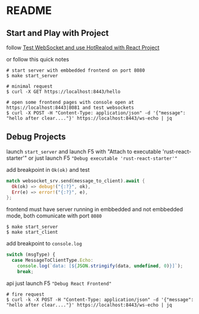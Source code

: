 # README

## Start and Play with Project

follow [Test WebSocket and use HotRealod with React Project](NOTES.md#test-websocket-and-use-hotrealod-with-react-project)

or follow this quick notes

```shell
# start server with embbedded frontend on port 8080
$ make start_server

# minimal request
$ curl -X GET https://localhost:8443/hello

# open some frontend pages with console open at https://localhost:8443|8081 and test websockets
$ curl -X POST -H "Content-Type: application/json" -d '{"message": "hello after clear...."}' https://localhost:8443/ws-echo | jq
```

## Debug Projects

launch  `start_server` and launch F5 with "Attach to executable 'rust-react-starter'"
or  just launch F5 `"Debug executable 'rust-react-starter'"`

add breakpoint in `Ok(ok)` and test

```rust
match websocket_srv.send(message_to_client).await {
  Ok(ok) => debug!("{:?}", ok),
  Err(e) => error!("{:?}", e),
};
```

frontend must have server running in embbedded and not embbedded mode, both comunicate with port `8080`

```shell
$ make start_server
$ make start_client
```

add breakpoint to `console.log`

```typescript
switch (msgType) {
  case MessageToClientType.Echo:
    console.log(`data: [${JSON.stringify(data, undefined, 0)}]`);
    break;
```

api just launch F5 `"Debug React Frontend"`

```shell
# fire request
$ curl -k -X POST -H "Content-Type: application/json" -d '{"message": "hello after clear...."}' https://localhost:8443/ws-echo | jq
```

